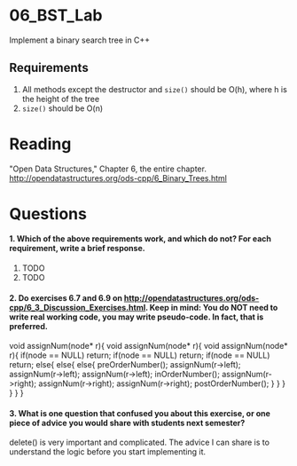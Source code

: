 06_BST_Lab
==============

Implement a binary search tree in C++

Requirements
------------

1. All methods except the destructor and `size()` should be O(h), where h is the height of the tree
2. `size()` should be O(n)

Reading
=======
"Open Data Structures," Chapter 6, the entire chapter. http://opendatastructures.org/ods-cpp/6_Binary_Trees.html

Questions
=========

#### 1. Which of the above requirements work, and which do not? For each requirement, write a brief response.

1. TODO
2. TODO

#### 2. Do exercises 6.7 and 6.9 on http://opendatastructures.org/ods-cpp/6_3_Discussion_Exercises.html. Keep in mind: You do NOT need to write real working code, you may write pseudo-code. In fact, that is preferred.
void assignNum(node* r){         void assignNum(node* r){           void assignNum(node* r){
   if(node == NULL) return;         if(node == NULL) return;  		if(node == NULL) return;
   else{                            else{			        else{
      preOrderNumber();                assignNum(r->left);		   assignNum(r->left);
      assignNum(r->left);              inOrderNumber();			   assignNum(r->right);
      assignNum(r->right);             assignNum(r->right);		   postOrderNumber();
   }                                }			                }
}                                }				    }

#### 3. What is one question that confused you about this exercise, or one piece of advice you would share with students next semester?
delete() is very important and complicated. The advice I can share is to understand the logic before you start implementing it.